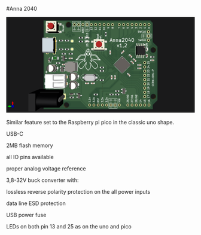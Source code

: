 #Anna 2040

![board](F.png)

Similar feature set to the Raspberry pi pico in the classic uno shape.

USB-C

2MB flash memory

all IO pins available

proper analog voltage reference

3,8-32V buck converter with:

lossless reverse polarity protection on the all power inputs

data line ESD protection

USB power fuse

LEDs on both pin 13 and 25 as on the uno and pico
